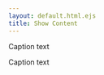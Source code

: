 ```yaml
---
layout: default.html.ejs
title: Show Content
---
```


<show-content id="simple" href="/shown-content.html"></show-content>

<show-content id="dest" dest="http://dest.url" href="/shown-content.html"></show-content>


<show-content id="template" 
        template="ak_show-content-card.html.ejs" 
        href="/shown-content.html"
        content-image="/imgz/shown-content-image.jpg"
        >
        Caption text
        </show-content>

<show-content id="template2" 
        template="ak_show-content-card.html.ejs" 
        href="/shown-content.html"
         dest="http://dest.url"
        content-image="/imgz/shown-content-image.jpg"
        >
        Caption text
        </show-content>

